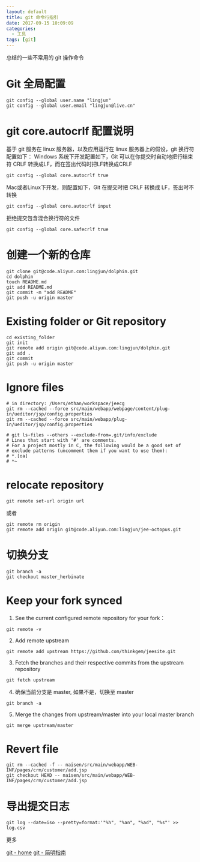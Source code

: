 ```yaml
---
layout: default
title: git 命令行指引
date: 2017-09-15 10:09:09
categories:
  - 工具
tags: [git]
---
```

总结的一些不常用的 git 操作命令

# Git 全局配置
```
git config --global user.name "lingjun"
git config --global user.email "lingjun@live.cn"
```

# git core.autocrlf 配置说明
基于 git 服务在 linux 服务器，以及应用运行在 linux 服务器上的假设，git 换行符配置如下：
Windows 系统下开发配置如下，Git 可以在你提交时自动地把行结束符 CRLF 转换成LF，而在签出代码时把LF转换成CRLF
```
git config --global core.autocrlf true
```
Mac或者Linux下开发，则配置如下，Git 在提交时把 CRLF 转换成 LF，签出时不转换
```
git config --global core.autocrlf input
```
拒绝提交包含混合换行符的文件
```
git config --global core.safecrlf true
```

# 创建一个新的仓库
```
git clone git@code.aliyun.com:lingjun/dolphin.git
cd dolphin
touch README.md
git add README.md
git commit -m "add README"
git push -u origin master
```

# Existing folder or Git repository
```
cd existing_folder
git init
git remote add origin git@code.aliyun.com:lingjun/dolphin.git
git add .
git commit
git push -u origin master
```

# Ignore files
```
# in directory: /Users/ethan/workspace/jeecg
git rm --cached --force src/main/webapp/webpage/content/plug-in/ueditor/jsp/config.properties
git rm --cached --force src/main/webapp/plug-in/ueditor/jsp/config.properties

# git ls-files --others --exclude-from=.git/info/exclude
# Lines that start with '#' are comments.
# For a project mostly in C, the following would be a good set of
# exclude patterns (uncomment them if you want to use them):
# *.[oa]
# *~
```

# relocate repository
```
git remote set-url origin url
```
或者
```
git remote rm origin
git remote add origin git@code.aliyun.com:lingjun/jee-octopus.git
```

# 切换分支
```
git branch -a
git checkout master_herbinate
```

# Keep your fork synced
1. See the current configured remote repository for your fork：
```
git remote -v
```
2. Add remote upstream
```
git remote add upstream https://github.com/thinkgem/jeesite.git
```
3. Fetch the branches and their respective commits from the upstream repository
```
git fetch upstream
```
4. 确保当前分支是 master, 如果不是，切换至 master
```
git branch -a
```
5. Merge the changes from upstream/master into your local master branch
```
git merge upstream/master
```

# Revert file
```
git rm --cached -f -- naisen/src/main/webapp/WEB-INF/pages/crm/customer/add.jsp
git checkout HEAD -- naisen/src/main/webapp/WEB-INF/pages/crm/customer/add.jsp
```

# 导出提交日志
```
git log --date=iso --pretty=format:'"%h", "%an", "%ad", "%s"' >> log.csv
```

更多

[git - home](https://git-scm.com/about)
[git - 简明指南](http://rogerdudler.github.io/git-guide/index.zh.html)
